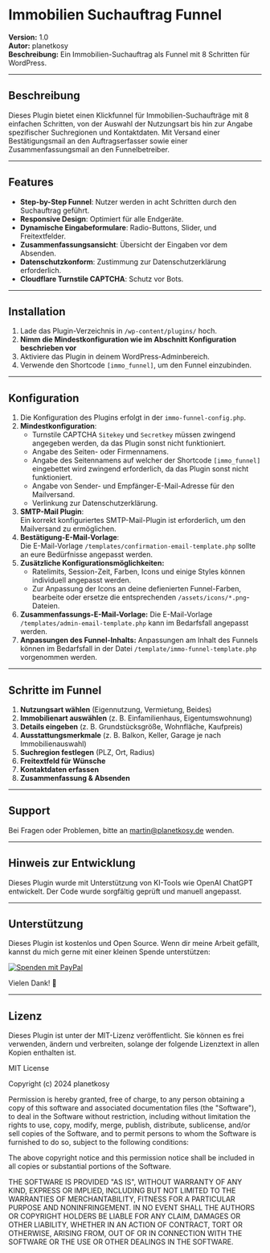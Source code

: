 # Immobilien Suchauftrag Funnel

**Version:** 1.0  
**Autor:** planetkosy  
**Beschreibung:** Ein Immobilien-Suchauftrag als Funnel mit 8 Schritten für WordPress.

---

## Beschreibung

Dieses Plugin bietet einen Klickfunnel für Immobilien-Suchaufträge mit 8 einfachen Schritten, von der Auswahl der Nutzungsart bis hin zur Angabe spezifischer Suchregionen und Kontaktdaten. Mit Versand einer Bestätigungsmail an den Auftragserfasser sowie einer Zusammenfassungsmail an den Funnelbetreiber.

---

## Features

- **Step-by-Step Funnel**: Nutzer werden in acht Schritten durch den Suchauftrag geführt.
- **Responsive Design**: Optimiert für alle Endgeräte.
- **Dynamische Eingabeformulare**: Radio-Buttons, Slider, und Freitextfelder.
- **Zusammenfassungsansicht**: Übersicht der Eingaben vor dem Absenden.
- **Datenschutzkonform**: Zustimmung zur Datenschutzerklärung erforderlich.
- **Cloudflare Turnstile CAPTCHA**: Schutz vor Bots.

---

## Installation

1. Lade das Plugin-Verzeichnis in `/wp-content/plugins/` hoch.
2. **Nimm die Mindestkonfiguration wie im Abschnitt Konfiguration beschrieben vor**
2. Aktiviere das Plugin in deinem WordPress-Adminbereich.
3. Verwende den Shortcode `[immo_funnel]`, um den Funnel einzubinden.

---

## Konfiguration

1. Die Konfiguration des Plugins erfolgt in der `immo-funnel-config.php`.
2. **Mindestkonfiguration**:
   - Turnstile CAPTCHA `Sitekey` und `Secretkey` müssen zwingend angegeben werden, da das Plugin sonst nicht funktioniert.
   - Angabe des Seiten- oder Firmennamens.
   - Angabe des Seitennamens auf welcher der Shortcode `[immo_funnel]` eingebettet wird zwingend erforderlich, da das Plugin sonst nicht funktioniert.
   - Angabe von Sender- und Empfänger-E-Mail-Adresse für den Mailversand.
   - Verlinkung zur Datenschutzerklärung.
3. **SMTP-Mail Plugin**:  
   Ein korrekt konfiguriertes SMTP-Mail-Plugin ist erforderlich, um den Mailversand zu ermöglichen.
4. **Bestätigung-E-Mail-Vorlage**:  
   Die E-Mail-Vorlage `/templates/confirmation-email-template.php` sollte an eure Bedürfnisse angepasst werden.
5. **Zusätzliche Konfigurationsmöglichkeiten:**
   - Ratelimits, Session-Zeit, Farben, Icons und einige Styles können individuell angepasst werden.
   - Zur Anpassung der Icons an deine defienierten Funnel-Farben, bearbeite oder ersetze die entsprechenden `/assets/icons/*.png`-Dateien.
6. **Zusammenfassungs-E-Mail-Vorlage:**
   Die E-Mail-Vorlage `/templates/admin-email-template.php` kann im Bedarfsfall angepasst werden.
7. **Anpassungen des Funnel-Inhalts:**
   Anpassungen am Inhalt des Funnels können im Bedarfsfall in der Datei `/template/immo-funnel-template.php` vorgenommen werden.

---

## Schritte im Funnel

1. **Nutzungsart wählen** (Eigennutzung, Vermietung, Beides)  
2. **Immobilienart auswählen** (z. B. Einfamilienhaus, Eigentumswohnung)  
3. **Details eingeben** (z. B. Grundstücksgröße, Wohnfläche, Kaufpreis)  
4. **Ausstattungsmerkmale** (z. B. Balkon, Keller, Garage je nach Immobilienauswahl)  
5. **Suchregion festlegen** (PLZ, Ort, Radius)  
6. **Freitextfeld für Wünsche**  
7. **Kontaktdaten erfassen**  
8. **Zusammenfassung & Absenden**

---

## Support

Bei Fragen oder Problemen, bitte an martin@planetkosy.de wenden.

---

## Hinweis zur Entwicklung

Dieses Plugin wurde mit Unterstützung von KI-Tools wie OpenAI ChatGPT entwickelt. Der Code wurde sorgfältig geprüft und manuell angepasst.

---


## Unterstützung

Dieses Plugin ist kostenlos und Open Source. Wenn dir meine Arbeit gefällt, kannst du mich gerne mit einer kleinen Spende unterstützen:

[![Spenden mit PayPal](https://img.shields.io/badge/Spenden-PayPal-blue?logo=paypal)](https://www.paypal.me/planetkosy)

Vielen Dank! 🙏

---

## Lizenz

Dieses Plugin ist unter der MIT-Lizenz veröffentlicht. Sie können es frei verwenden, ändern und verbreiten, solange der folgende Lizenztext in allen Kopien enthalten ist.

MIT License

Copyright (c) 2024 planetkosy

Permission is hereby granted, free of charge, to any person obtaining a copy
of this software and associated documentation files (the "Software"), to deal
in the Software without restriction, including without limitation the rights
to use, copy, modify, merge, publish, distribute, sublicense, and/or sell
copies of the Software, and to permit persons to whom the Software is
furnished to do so, subject to the following conditions:

The above copyright notice and this permission notice shall be included in all
copies or substantial portions of the Software.

THE SOFTWARE IS PROVIDED "AS IS", WITHOUT WARRANTY OF ANY KIND, EXPRESS OR
IMPLIED, INCLUDING BUT NOT LIMITED TO THE WARRANTIES OF MERCHANTABILITY,
FITNESS FOR A PARTICULAR PURPOSE AND NONINFRINGEMENT. IN NO EVENT SHALL THE
AUTHORS OR COPYRIGHT HOLDERS BE LIABLE FOR ANY CLAIM, DAMAGES OR OTHER
LIABILITY, WHETHER IN AN ACTION OF CONTRACT, TORT OR OTHERWISE, ARISING FROM,
OUT OF OR IN CONNECTION WITH THE SOFTWARE OR THE USE OR OTHER DEALINGS IN THE
SOFTWARE.


